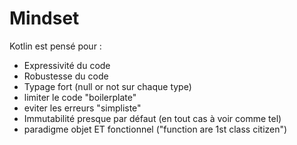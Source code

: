 # Mindset

Kotlin est pensé pour :

- Expressivité du code
- Robustesse du code
- Typage fort (null or not sur chaque type)
- limiter le code "boilerplate"
- eviter les erreurs "simpliste"
- Immutabilité presque par défaut (en tout cas à voir comme tel)
- paradigme objet ET fonctionnel ("function are 1st class citizen")
